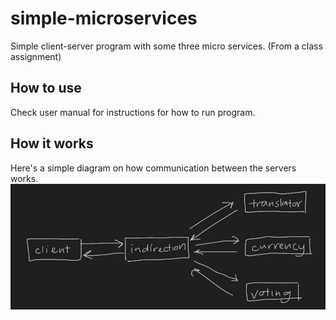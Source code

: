 # simple-microservices
Simple client-server program with some three micro services. (From a class assignment)

## How to use
Check user manual for instructions for how to run program.

## How it works

Here's a simple diagram on how communication between the servers works.<br>
![root_example](media/server_comms.png)
